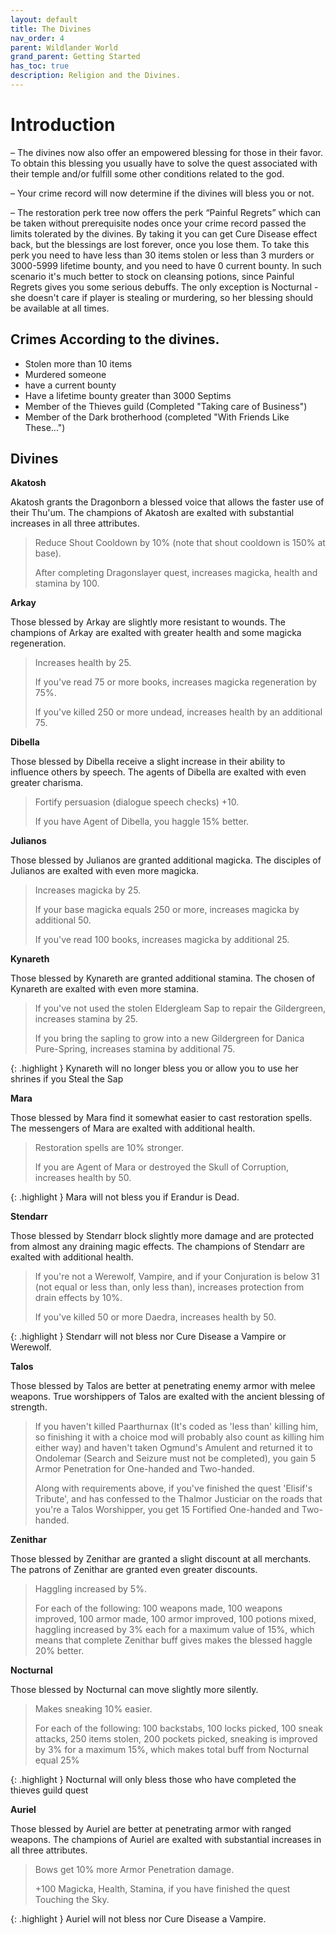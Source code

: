 ```yaml
---
layout: default
title: The Divines
nav_order: 4
parent: Wildlander World
grand_parent: Getting Started
has_toc: true
description: Religion and the Divines.
---
```


# Introduction

– The divines now also offer an empowered blessing for those in their favor. To obtain this blessing you usually have to solve the quest associated with their temple and/or fulfill some other conditions related to the god.

– Your crime record will now determine if the divines will bless you or not.

– The restoration perk tree now offers the perk “Painful Regrets” which can be taken without prerequisite nodes once your crime record passed the limits tolerated by the divines. By taking it you can get Cure Disease effect back, but the blessings are lost forever, once you lose them. To take this perk you need to have less than 30 items stolen or less than 3 murders or 3000-5999 lifetime bounty, and you need to have 0 current bounty. In such scenario it's much better to stock on cleansing potions, since Painful Regrets gives you some serious debuffs. The only exception is Nocturnal - she doesn't care if player is stealing or murdering, so her blessing should be available at all times.

## Crimes According to the divines.

* Stolen more than 10 items
* Murdered someone
* have a current bounty
* Have a lifetime bounty greater than 3000 Septims
* Member of the Thieves guild (Completed "Taking care of Business")
* Member of the Dark brotherhood (completed "With Friends Like These...")


## Divines

**Akatosh**

Akatosh grants the Dragonborn a blessed voice that allows the faster use of their Thu'um. The champions of Akatosh are exalted with substantial increases in all three attributes.

> Reduce Shout Cooldown by 10% (note that shout cooldown is 150% at base).
>
> After completing Dragonslayer quest, increases magicka, health and stamina by 100.

**Arkay**

Those blessed by Arkay are slightly more resistant to wounds. The champions of Arkay are exalted with greater health and some magicka regeneration.

> Increases health by 25.
>
> If you've read 75 or more books, increases magicka regeneration by 75%.
>
> If you've killed 250 or more undead, increases health by an additional 75.

**Dibella**

Those blessed by Dibella receive a slight increase in their ability to influence others by speech. The agents of Dibella are exalted with even greater charisma.

> Fortify persuasion (dialogue speech checks) +10.
>
> If you have Agent of Dibella, you haggle 15% better.

**Julianos**

Those blessed by Julianos are granted additional magicka. The disciples of Julianos are exalted with even more magicka.

> Increases magicka by 25.
>
> If your base magicka equals 250 or more, increases magicka by additional 50.
>
> If you've read 100 books, increases magicka by additional 25.

**Kynareth**

Those blessed by Kynareth are granted additional stamina. The chosen of Kynareth are exalted with even more stamina.

> If you've not used the stolen Eldergleam Sap to repair the Gildergreen, increases stamina by 25.
>
> If you bring the sapling to grow into a new Gildergreen for Danica Pure-Spring, increases stamina by additional 75.

{: .highlight }
Kynareth will no longer bless you or allow you to use her shrines if you Steal the Sap 

**Mara**

Those blessed by Mara find it somewhat easier to cast restoration spells. The messengers of Mara are exalted with additional health.

> Restoration spells are 10% stronger.
>
> If you are Agent of Mara or destroyed the Skull of Corruption, increases health by 50.

{: .highlight } 
Mara will not bless you if Erandur is Dead.

**Stendarr**

Those blessed by Stendarr block slightly more damage and are protected from almost any draining magic effects. The champions of Stendarr are exalted with additional health.

> If you're not a Werewolf, Vampire, and if your Conjuration is below 31 (not equal or less than, only less than), increases protection from drain effects by 10%.
>
> If you've killed 50 or more Daedra, increases health by 50.

{: .highlight } 
Stendarr will not bless nor Cure Disease a Vampire or Werewolf. 

**Talos**

Those blessed by Talos are better at penetrating enemy armor with melee weapons. True worshippers of Talos are exalted with the ancient blessing of strength.

> If you haven't killed Paarthurnax (It's coded as 'less than' killing him, so finishing it with a choice mod will probably also count as killing him either way) and haven't taken Ogmund's Amulent and returned it to Ondolemar (Search and Seizure must not be completed), you gain 5 Armor Penetration for One-handed and Two-handed.
>
> Along with requirements above, if you've finished the quest 'Elisif's Tribute', and has confessed to the Thalmor Justiciar on the roads that you're a Talos Worshipper, you get 15 Fortified One-handed and Two-handed.

**Zenithar**

Those blessed by Zenithar are granted a slight discount at all merchants. The patrons of Zenithar are granted even greater discounts.

> Haggling increased by 5%.
>
> For each of the following: 100 weapons made, 100 weapons improved, 100 armor made, 100 armor improved, 100 potions mixed, haggling increased by 3% each for a maximum value of 15%, which means that complete Zenithar buff gives makes the blessed haggle 20% better.

**Nocturnal**

Those blessed by Nocturnal can move slightly more silently.

> Makes sneaking 10% easier.
>
> For each of the following: 100 backstabs, 100 locks picked, 100 sneak attacks, 250 items stolen, 200 pockets picked, sneaking is improved by 3% for a maximum 15%, which makes total buff from Nocturnal equal 25%

{: .highlight }
Nocturnal will only bless those who have completed the thieves guild quest

**Auriel**

Those blessed by Auriel are better at penetrating armor with ranged weapons. The champions of Auriel are exalted with substantial increases in all three attributes.

> Bows get 10% more Armor Penetration damage.
>
> +100 Magicka, Health, Stamina, if you have finished the quest Touching the Sky.

{: .highlight }
Auriel will not bless nor Cure Disease a Vampire.